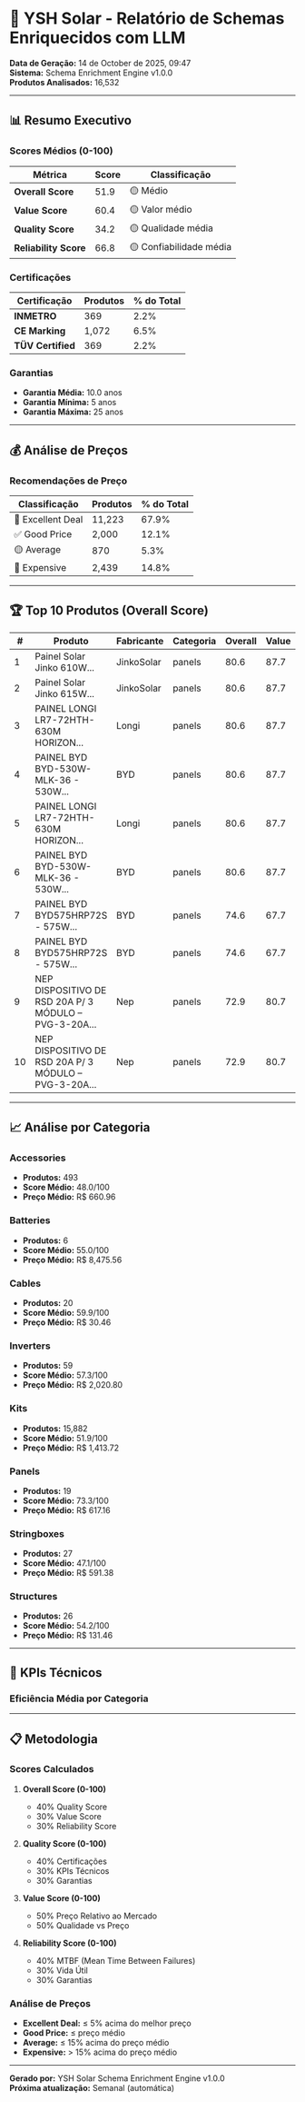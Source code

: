 # 🤖 YSH Solar - Relatório de Schemas Enriquecidos com LLM

**Data de Geração:** 14 de October de 2025, 09:47  
**Sistema:** Schema Enrichment Engine v1.0.0  
**Produtos Analisados:** 16,532

---

## 📊 Resumo Executivo

### Scores Médios (0-100)

| Métrica | Score | Classificação |
|---------|-------|---------------|
| **Overall Score** | 51.9 | 🟡 Médio |
| **Value Score** | 60.4 | 🟡 Valor médio |
| **Quality Score** | 34.2 | 🟡 Qualidade média |
| **Reliability Score** | 66.8 | 🟡 Confiabilidade média |

### Certificações

| Certificação | Produtos | % do Total |
|--------------|----------|------------|
| **INMETRO** | 369 | 2.2% |
| **CE Marking** | 1,072 | 6.5% |
| **TÜV Certified** | 369 | 2.2% |

### Garantias

- **Garantia Média:** 10.0 anos
- **Garantia Mínima:** 5 anos
- **Garantia Máxima:** 25 anos

---

## 💰 Análise de Preços

### Recomendações de Preço

| Classificação | Produtos | % do Total |
|---------------|----------|------------|
| 🌟 Excellent Deal | 11,223 | 67.9% |
| ✅ Good Price | 2,000 | 12.1% |
| 🟡 Average | 870 | 5.3% |
| 🔴 Expensive | 2,439 | 14.8% |


---

## 🏆 Top 10 Produtos (Overall Score)

| # | Produto | Fabricante | Categoria | Overall | Value | Quality | Preço |
|---|---------|------------|-----------|---------|-------|---------|-------|
| 1 | Painel Solar Jinko 610W... | JinkoSolar | panels | 80.6 | 87.7 | 75.4 | R$ 508.00 |
| 2 | Painel Solar Jinko 615W... | JinkoSolar | panels | 80.6 | 87.7 | 75.4 | R$ 508.00 |
| 3 | PAINEL LONGI LR7-72HTH-630M HORIZON... | Longi | panels | 80.6 | 87.7 | 75.4 | R$ 695.83 |
| 4 | PAINEL BYD BYD-530W-MLK-36 - 530W... | BYD | panels | 80.6 | 87.7 | 75.4 | R$ 728.12 |
| 5 | PAINEL LONGI LR7-72HTH-630M HORIZON... | Longi | panels | 80.6 | 87.7 | 75.4 | R$ 695.83 |
| 6 | PAINEL BYD BYD-530W-MLK-36 - 530W... | BYD | panels | 80.6 | 87.7 | 75.4 | R$ 728.12 |
| 7 | PAINEL BYD BYD575HRP72S - 575W... | BYD | panels | 74.6 | 67.7 | 75.4 | R$ 728.12 |
| 8 | PAINEL BYD BYD575HRP72S - 575W... | BYD | panels | 74.6 | 67.7 | 75.4 | R$ 728.12 |
| 9 | NEP DISPOSITIVO DE RSD 20A P/ 3 MÓDULO – PVG-3-20A... | Nep | panels | 72.9 | 80.7 | 61.4 | R$ 911.78 |
| 10 | NEP DISPOSITIVO DE RSD 20A P/ 3 MÓDULO – PVG-3-20A... | Nep | panels | 72.9 | 80.7 | 61.4 | R$ 911.78 |


---

## 📈 Análise por Categoria


### Accessories

- **Produtos:** 493
- **Score Médio:** 48.0/100
- **Preço Médio:** R$ 660.96

### Batteries

- **Produtos:** 6
- **Score Médio:** 55.0/100
- **Preço Médio:** R$ 8,475.56

### Cables

- **Produtos:** 20
- **Score Médio:** 59.9/100
- **Preço Médio:** R$ 30.46

### Inverters

- **Produtos:** 59
- **Score Médio:** 57.3/100
- **Preço Médio:** R$ 2,020.80

### Kits

- **Produtos:** 15,882
- **Score Médio:** 51.9/100
- **Preço Médio:** R$ 1,413.72

### Panels

- **Produtos:** 19
- **Score Médio:** 73.3/100
- **Preço Médio:** R$ 617.16

### Stringboxes

- **Produtos:** 27
- **Score Médio:** 47.1/100
- **Preço Médio:** R$ 591.38

### Structures

- **Produtos:** 26
- **Score Médio:** 54.2/100
- **Preço Médio:** R$ 131.46


---

## 🎯 KPIs Técnicos

### Eficiência Média por Categoria



---

## 📋 Metodologia

### Scores Calculados

1. **Overall Score (0-100)**
   - 40% Quality Score
   - 30% Value Score
   - 30% Reliability Score

2. **Quality Score (0-100)**
   - 40% Certificações
   - 30% KPIs Técnicos
   - 30% Garantias

3. **Value Score (0-100)**
   - 50% Preço Relativo ao Mercado
   - 50% Qualidade vs Preço

4. **Reliability Score (0-100)**
   - 40% MTBF (Mean Time Between Failures)
   - 30% Vida Útil
   - 30% Garantias

### Análise de Preços

- **Excellent Deal:** ≤ 5% acima do melhor preço
- **Good Price:** ≤ preço médio
- **Average:** ≤ 15% acima do preço médio
- **Expensive:** > 15% acima do preço médio

---

**Gerado por:** YSH Solar Schema Enrichment Engine v1.0.0  
**Próxima atualização:** Semanal (automática)

